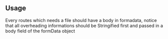 ## Usage

Every routes which needs a file should have a body in formadata, notice that all overheading informations should be
Stringified first and passed in a body field of the formData object